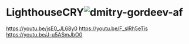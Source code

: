 # LighthouseCRY![dmitry-gordeev-af](https://user-images.githubusercontent.com/75648932/164266195-c88d0703-4c58-47b7-bb28-b6ef9fc8334f.jpg)
https://youtu.be/jsE0_JL68y0
https://youtu.be/F_slRh5eTis
https://youtu.be/J-u5ASmJbO0
